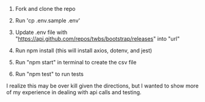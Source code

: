 1. Fork and clone the repo

2. Run 'cp .env.sample .env'

3. Update .env file with "https://api.github.com/repos/twbs/bootstrap/releases" into "url"

4. Run npm install
    (this will install axios, dotenv, and jest)

5. Run "npm start" in terminal to create the csv file

6. Run "npm test" to run tests

I realize this may be over kill given the directions, but I wanted to show more of my experience in dealing with api calls and testing.